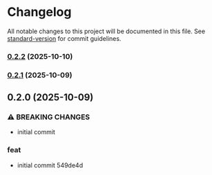 # Changelog

All notable changes to this project will be documented in this file. See [standard-version](https://github.com/conventional-changelog/standard-version) for commit guidelines.

### [0.2.2](///compare/v0.2.1...v0.2.2) (2025-10-10)

### [0.2.1](///compare/v0.2.0...v0.2.1) (2025-10-09)

## 0.2.0 (2025-10-09)

### ⚠ BREAKING CHANGES

- initial commit

### feat

- initial commit 549de4d
